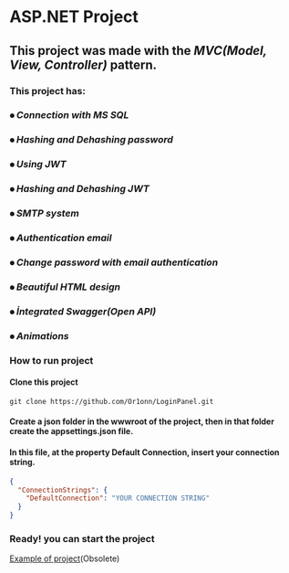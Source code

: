 # ASP.NET Project

## This project was made with the *MVC(Model, View, Controller)* pattern.

### This project has:

### ⦁ *Connection with MS SQL*
### ⦁ *Hashing and Dehashing password*
### ⦁ *Using JWT*
### ⦁ *Hashing and Dehashing JWT*
### ⦁ *SMTP system*
### ⦁ *Authentication email*
### ⦁ *Change password with email authentication*
### ⦁ *Beautiful HTML design*
### ⦁ *İntegrated Swagger(Open API)* 
### ⦁ *Animations* 

### How to run project
#### Clone this project

```command powershell
git clone https://github.com/Or1onn/LoginPanel.git
``` 

#### Create a json folder in the wwwroot of the project, then in that folder create the appsettings.json file.

#### In this file, at the property Default Connection, insert your connection string.

```json
{
  "ConnectionStrings": {
    "DefaultConnection": "YOUR CONNECTION STRING"
  }
}
```

### Ready! you can start the project

[Example of project](http://or1onn-001-site1.ctempurl.com/)(Obsolete)

